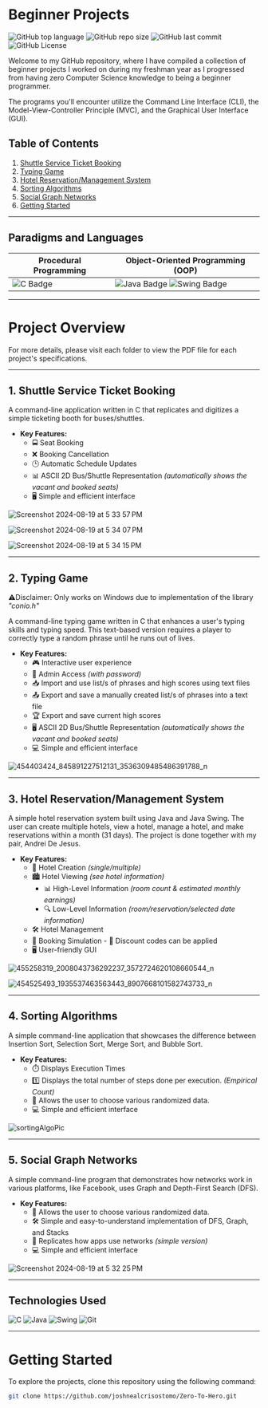 # Beginner Projects

![GitHub top language](https://img.shields.io/github/languages/top/joshnealcrisostomo/freshman-projects)
![GitHub repo size](https://img.shields.io/github/repo-size/joshnealcrisostomo/freshman-projects)
![GitHub last commit](https://img.shields.io/github/last-commit/joshnealcrisostomo/freshman-projects)
![GitHub License](https://img.shields.io/github/license/joshnealcrisostomo/freshman-projects)

Welcome to my GitHub repository, where I have compiled a collection of beginner projects I worked on during my freshman year as I progressed from having zero Computer Science knowledge to being a beginner programmer.

The programs you'll encounter utilize the Command Line Interface (CLI), the Model-View-Controller Principle (MVC), and the Graphical User Interface (GUI).

## Table of Contents
1. [Shuttle Service Ticket Booking](#1-shuttle-service-ticket-booking)
2. [Typing Game](#2-typing-game)
3. [Hotel Reservation/Management System](#3-hotel-reservation/management-system)
4. [Sorting Algorithms](#4-sorting-algorithms)
5. [Social Graph Networks](#5-social-graph-networks)
6. [Getting Started](#getting-started)

--------

## Paradigms and Languages
| Procedural Programming | Object-Oriented Programming (OOP) |
|--|--|
| ![C Badge](https://img.shields.io/badge/C-A8B9CC?style=flat&logo=c&logoColor=white) | ![Java Badge](https://img.shields.io/badge/Java-007396?style=flat&logo=java&logoColor=white) ![Swing Badge](https://img.shields.io/badge/Swing-007396?style=flat&logo=java&logoColor=white) |

--------

# Project Overview
For more details, please visit each folder to view the PDF file for each project's specifications.

--------

## 1. Shuttle Service Ticket Booking
A command-line application written in C that replicates and digitizes a simple ticketing booth for buses/shuttles.
 - **Key Features:**
 	- 🚍 Seat Booking
  	- ❌ Booking Cancellation
   	- 🕒 Automatic Schedule Updates
   	- 📊 ASCII 2D Bus/Shuttle Representation *(automatically shows the vacant and booked seats)*
   	- 🖥️ Simple and efficient interface

![Screenshot 2024-08-19 at 5 33 57 PM](https://github.com/user-attachments/assets/fddb709d-6cec-4c82-a6da-9ec67a86214d)

![Screenshot 2024-08-19 at 5 34 07 PM](https://github.com/user-attachments/assets/7755c2b1-0f32-4f8a-ad53-6b6486215511)

![Screenshot 2024-08-19 at 5 34 15 PM](https://github.com/user-attachments/assets/c4c6b19c-adf4-45f7-a4ff-bf3c81a07a09)

--------

## 2. Typing Game
⚠️Disclaimer: Only works on Windows due to implementation of the library *"conio.h"*

A command-line typing game written in C that enhances a user's typing skills and typing speed. This text-based version requires a player to correctly type a random phrase until he runs out of lives.
 - **Key Features:**
 	- 🎮 Interactive user experience
  	- 🔑 Admin Access *(with password)*
   	- 📥 Import and use list/s of phrases and high scores using text files
   	- 📤 Export and save a manually created list/s of phrases into a text file
   	- 🏆 Export and save current high scores
   	- 🖥️ ASCII 2D Bus/Shuttle Representation *(automatically shows the vacant and booked seats)*
   	- 💻 Simple and efficient interface

![454403424_845891227512131_3536309485486391788_n](https://github.com/user-attachments/assets/86e3a6bd-c7fc-455e-a26d-78f952c8a236)

--------

## 3. Hotel Reservation/Management System
A simple hotel reservation system built using Java and Java Swing. The user can create multiple hotels, view a hotel, manage a hotel, and make reservations within a month (31 days). The project is done together with my pair, Andrei De Jesus.
 - **Key Features:**
	 - 🏨 Hotel Creation *(single/multiple)* 
	 - 🏙️ Hotel Viewing *(see hotel information)*
  		- 📊 High-Level Information *(room count & estimated monthly earnings)*
		- 🔍 Low-Level Information *(room/reservation/selected date information)*
	 - 🛠️ Hotel Management
	 - 📅 Booking Simulation 
		   - 💸 Discount codes can be applied
	 - 🖥️ User-friendly GUI

![455258319_2008043736292237_3572724620108660544_n](https://github.com/user-attachments/assets/0754ca5b-e1fb-491f-8c17-8c7b829fdf2b)

![454525493_1935537463563443_8907668101582743733_n](https://github.com/user-attachments/assets/0f632c3d-a47f-4c55-9135-823250876aa4)

--------

## 4. Sorting Algorithms
A simple command-line application that showcases the difference between Insertion Sort, Selection Sort, Merge Sort, and Bubble Sort.
 - **Key Features:**
	 - ⏱️ Displays Execution Times
	 - 1️⃣ Displays the total number of steps done per execution. *(Empirical Count)*
	 - 📂 Allows the user to choose various randomized data.
   	 - 💻 Simple and efficient interface

![sortingAlgoPic](https://github.com/user-attachments/assets/350eedf6-d2d5-4d45-afe9-960fd7598a3a)

--------

## 5. Social Graph Networks
A simple command-line program that demonstrates how networks work in various platforms, like Facebook, uses Graph and Depth-First Search (DFS).
 - **Key Features:**
	 - 📂 Allows the user to choose various randomized data.
	 - 🛠️ Simple and easy-to-understand implementation of DFS, Graph, and Stacks
 	 - 📲 Replicates how apps use networks *(simple version)*
   	 - 💻 Simple and efficient interface

![Screenshot 2024-08-19 at 5 32 25 PM](https://github.com/user-attachments/assets/fd37f139-44ad-485e-a929-606949d5539f)

--------

## Technologies Used

![C](https://img.shields.io/badge/C-A8B9CC?style=flat&logo=c&logoColor=white)
![Java](https://img.shields.io/badge/Java-007396?style=flat&logo=java&logoColor=white)
![Swing](https://img.shields.io/badge/Swing-007396?style=flat&logo=java&logoColor=white)
![Git](https://img.shields.io/badge/Git-F05032?style=flat&logo=git&logoColor=white)

--------

# Getting Started

To explore the projects, clone this repository using the following command:

```bash
git clone https://github.com/joshnealcrisostomo/Zero-To-Hero.git
